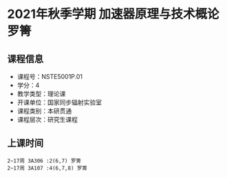 # 2021年秋季学期 加速器原理与技术概论 罗箐






## 课程信息

- 课程号：NSTE5001P.01
- 学分：4
- 教学类型：理论课
- 开课单位：国家同步辐射实验室
- 课程类别：本研贯通
- 课程层次：研究生课程

## 上课时间

```
2~17周 3A306 :2(6,7) 罗箐
2~17周 3A107 :4(6,7,8) 罗箐
```

